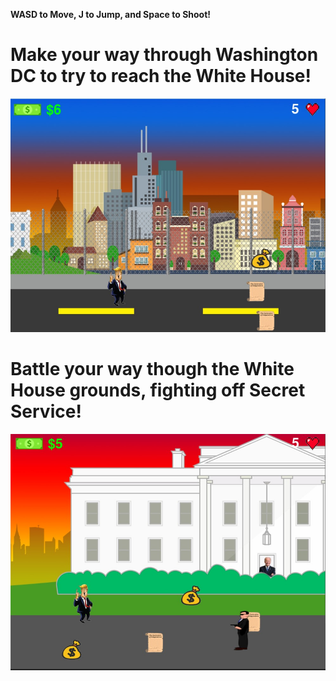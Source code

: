 <b>WASD to Move, J to Jump, and Space to Shoot!</b>


<h1>Make your way through Washington DC to try to reach the White House!</h1>


![Alt text](/Assets/Screenshots/level-one-screenshot.jpg)


<h1>Battle your way though the White House grounds, fighting off Secret Service!</h1>


![Alt text](/Assets/Screenshots/level-two-screenshot.jpg)